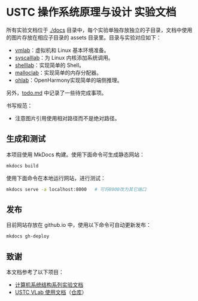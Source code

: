 # USTC 操作系统原理与设计 实验文档

所有实验文档位于 [./docs](./docs/) 目录中，每个实验单独存放独立的子目录，文档中使用的图片存放在相应子目录的 assets 目录里。目录与实验对应如下：

* [vmlab](./docs/vmlab/)：虚拟机和 Linux 基本环境准备。
* [syscalllab](./docs/syscalllab/)：为 Linux 内核添加系统调用。
* [shelllab](./docs/shelllab/)：实现简单的 Shell。
* [malloclab](./docs/malloclab/)：实现简单的内存分配器。
* [ohlab](./docs/ohlab/)：OpenHarmony实现简单的端侧推理。

另外，[todo.md](./docs/todo.md) 中记录了一些待完成事项。

书写规范：

* 注意图片引用使用相对路径而不是绝对路径。

## 生成和测试

本项目使用 MkDocs 构建。使用下面命令可生成静态网站：

```bash
mkdocs build
```

使用下面命令在本地运行网站，进行测试：

```bash
mkdocs serve -a localhost:8000   # 可将8000改为其它端口
```

## 发布

目前网站存放在 github.io 中，使用以下命令可自动更新发布：

```bash
mkdocs gh-deploy
```

## 致谢

本文档参考了以下项目：

* [计算机系统结构系列实验文档](https://soc.ustc.edu.cn/)
* [USTC VLab 使用文档](https://vlab.ustc.edu.cn/docs/)（[仓库](https://github.com/USTC-vlab/docs)）
